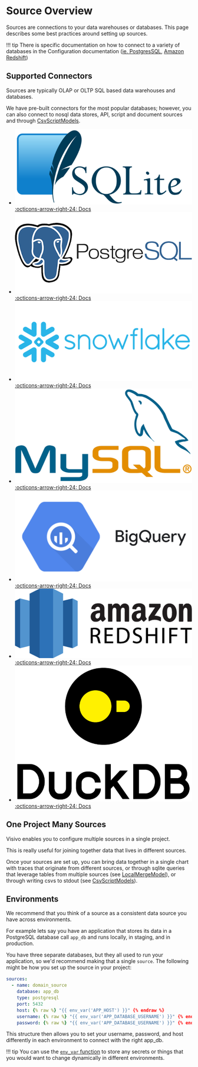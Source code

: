 # Source Overview
Sources are connections to your data warehouses or databases. This page describes some best practices around setting up sources. 

!!! tip
    There is specific documentation on how to connect to a variety of databases in the Configuration documentation ([ie. PostgresSQL](/../reference/configuration/Sources/PostgresqlSource/), [Amazon Redshift](/../reference/configuration/Sources/RedshiftSource/))

## Supported Connectors 
Sources are typically OLAP or OLTP SQL based data warehouses and databases. 

We have pre-built connectors for the most popular databases; however, you can also connect to nosql data stores, API, script and document sources and through [CsvScriptModels](/../reference/configuration/Models/CsvScriptModel/).
<div class="grid cards" markdown>

- ![](../assets/source-logos/sqlite.png) [:octicons-arrow-right-24: Docs](/../reference/configuration/Sources/SqliteSource/)
- ![](../assets/source-logos/postgres.png) [:octicons-arrow-right-24: Docs](/../reference/configuration/Sources/PostgresqlSource/)
- ![](../assets/source-logos/snowflake.png) [:octicons-arrow-right-24: Docs](/../reference/configuration/Sources/SnowflakeSource/)
- ![](../assets/source-logos/mysql.png) [:octicons-arrow-right-24: Docs](/../reference/configuration/Sources/MysqlSource/)
- ![](../assets/source-logos/bigquery.png) [:octicons-arrow-right-24: Docs](/../reference/configuration/Sources/BigQuerySource/)
- ![](../assets/source-logos/redshift.png) [:octicons-arrow-right-24: Docs](/../reference/configuration/Sources/RedshiftSource/)
- ![](../assets/source-logos/duckdb.png) [:octicons-arrow-right-24: Docs](/../reference/configuration/Sources/DuckdbSource/)
</div>

## One Project Many Sources
Visivo enables you to configure multiple sources in a single project. 

This is really useful for joining together data that lives in different sources. 

Once your sources are set up, you can bring data together in a single chart with traces that originate from different sources, or through sqlite queries that leverage tables from multiple sources (see [LocalMergeModel](/../reference/configuration/Models/LocalMergeModel/)), or through writing csvs to stdout (see [CsvScriptModels](/../reference/configuration/Models/CsvScriptModel/)).


## Environments 
We recommend that you think of a source as a consistent data source you have across environments.  

For example lets say you have an application that stores its data in a PostgreSQL database call `app_db` and runs locally, in staging, and in production. 

You have three separate databases, but they all used to run your application, so we'd recommend making that a single `source`. The following might be how you set up the source in your project:

``` yaml
sources:
  - name: domain_source
    database: app_db
    type: postgresql
    port: 5432
    host: {% raw %} "{{ env_var('APP_HOST') }}" {% endraw %}
    username: {% raw %} "{{ env_var('APP_DATABASE_USERNAME') }}" {% endraw %}
    password: {% raw %} "{{ env_var('APP_DATABASE_USERNAME') }}" {% endraw %}
```

This structure then allows you to set your username, password, and host differently in each environment to connect with the right app_db. 

!!! tip 
    You can use the [`env_var` function](/../reference/functions/jinja/macros/#environment-variables-env_var) to store any secrets or things that you would want to change dynamically in different environments. 
